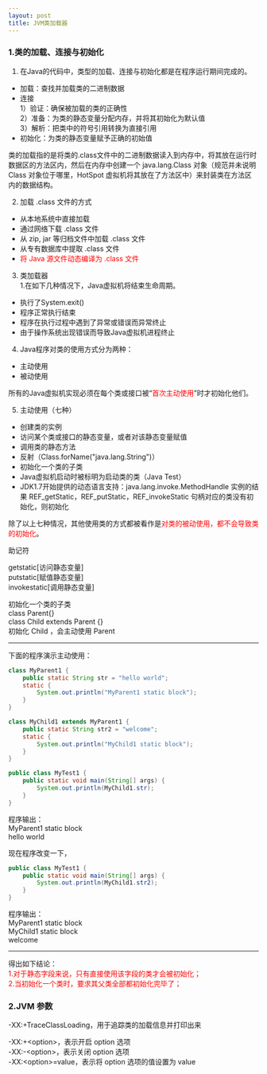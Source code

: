 ```yaml
---
layout: post
title: JVM类加载器
---
```


### 1.类的加载、连接与初始化  
1. 在Java的代码中，类型的加载、连接与初始化都是在程序运行期间完成的。 
*   加载：查找并加载类的二进制数据
*   连接  
    1）验证：确保被加载的类的正确性  
    2）准备：为类的静态变量分配内存，并将其初始化为默认值  
    3）解析：把类中的符号引用转换为直接引用
*   初始化：为类的静态变量赋予正确的初始值  

类的加载指的是将类的.class文件中的二进制数据读入到内存中，将其放在运行时数据区的方法区内，然后在内存中创建一个 java.lang.Class 对象（规范并未说明 Class 对象位于哪里，HotSpot 虚拟机将其放在了方法区中）来封装类在方法区内的数据结构。

2. 加载 .class 文件的方式  
*   从本地系统中直接加载
*   通过网络下载 .class 文件
*   从 zip, jar 等归档文件中加载 .class 文件
*   从专有数据库中提取 .class 文件
*   <font color="#FF0000">将 Java 源文件动态编译为 .class 文件</font>

3. 类加载器  
1.在如下几种情况下，Java虚拟机将结束生命周期。
*   执行了System.exit()
*   程序正常执行结束
*   程序在执行过程中遇到了异常或错误而异常终止
*   由于操作系统出现错误而导致Java虚拟机进程终止



4. Java程序对类的使用方式分为两种：
*   主动使用
*   被动使用

所有的Java虚拟机实现必须在每个类或接口被“<font color="#FF0000">首次主动使用</font>”时才初始化他们。

5. 主动使用（七种）
*   创建类的实例
*   访问某个类或接口的静态变量，或者对该静态变量赋值 
*   调用类的静态方法
*   反射（Class.forName("java.lang.String")） 
*   初始化一个类的子类
*   Java虚拟机启动时被标明为启动类的类（Java Test） 
*   JDK1.7开始提供的动态语言支持：java.lang.invoke.MethodHandle 实例的结果 REF_getStatic，REF_putStatic，REF_invokeStatic 句柄对应的类没有初始化，则初始化

除了以上七种情况，其他使用类的方式都被看作是<font color="#FF0000">对类的被动使用，都不会导致类的初始化</font>。


助记符

getstatic[访问静态变量]  
putstatic[赋值静态变量]  
invokestatic[调用静态变量]  


初始化一个类的子类  
class Parent{}  
class Child extends Parent {}  
初始化 Child ，会主动使用 Parent

----------------------------------------
下面的程序演示主动使用：

```java
class MyParent1 {
    public static String str = "hello world";
    static {
        System.out.println("MyParent1 static block");
    }
}

class MyChild1 extends MyParent1 {
    public static String str2 = "welcome";
    static {
        System.out.println("MyChild1 static block");
    }
}

public class MyTest1 {
    public static void main(String[] args) {
        System.out.println(MyChild1.str);
    }
}
```
程序输出：  
MyParent1 static block  
hello world

现在程序改变一下，
```java
public class MyTest1 {
    public static void main(String[] args) {
        System.out.println(MyChild1.str2);
    }
}
```
程序输出：  
MyParent1 static block  
MyChild1 static block  
welcome

----------------------------------------

得出如下结论：  
<font color="#FF0000">
1.对于静态字段来说，只有直接使用该字段的类才会被初始化；  
2.当初始化一个类时，要求其父类全部都初始化完毕了；
</font>

### 2.JVM 参数

-XX:+TraceClassLoading，用于追踪类的加载信息并打印出来

-XX:+<option\>，表示开启 option 选项  
-XX:-<option\>，表示关闭 option 选项  
-XX:<option\>=value，表示将 option 选项的值设置为 value